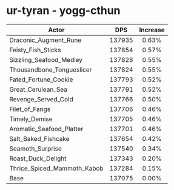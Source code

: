 # ur-tyran - yogg-cthun
| Actor | DPS | Increase |
|---|:---:|:---:|
|Draconic_Augment_Rune|137935|0.63%|
|Feisty_Fish_Sticks|137854|0.57%|
|Sizzling_Seafood_Medley|137828|0.55%|
|Thousandbone_Tongueslicer|137824|0.55%|
|Fated_Fortune_Cookie|137793|0.52%|
|Great_Cerulean_Sea|137791|0.52%|
|Revenge_Served_Cold|137766|0.50%|
|Filet_of_Fangs|137706|0.46%|
|Timely_Demise|137705|0.46%|
|Aromatic_Seafood_Platter|137701|0.46%|
|Salt_Baked_Fishcake|137654|0.42%|
|Seamoth_Surprise|137540|0.34%|
|Roast_Duck_Delight|137343|0.20%|
|Thrice_Spiced_Mammoth_Kabob|137284|0.15%|
|Base|137075|0.00%|
